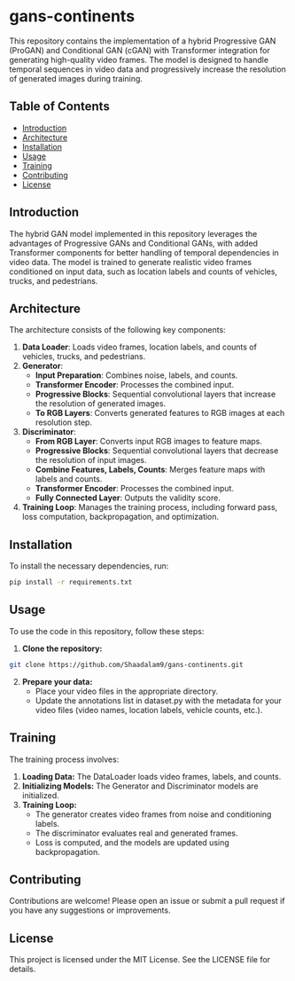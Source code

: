 # gans-continents

This repository contains the implementation of a hybrid Progressive GAN (ProGAN) and Conditional GAN (cGAN) with Transformer integration for generating high-quality video frames. The model is designed to handle temporal sequences in video data and progressively increase the resolution of generated images during training.

## Table of Contents

- [Introduction](#introduction)
- [Architecture](#architecture)
- [Installation](#installation)
- [Usage](#usage)
- [Training](#training)
- [Contributing](#contributing)
- [License](#license)

## Introduction

The hybrid GAN model implemented in this repository leverages the advantages of Progressive GANs and Conditional GANs, with added Transformer components for better handling of temporal dependencies in video data. The model is trained to generate realistic video frames conditioned on input data, such as location labels and counts of vehicles, trucks, and pedestrians.

## Architecture

The architecture consists of the following key components:

1. **Data Loader**: Loads video frames, location labels, and counts of vehicles, trucks, and pedestrians.
2. **Generator**:
   - **Input Preparation**: Combines noise, labels, and counts.
   - **Transformer Encoder**: Processes the combined input.
   - **Progressive Blocks**: Sequential convolutional layers that increase the resolution of generated images.
   - **To RGB Layers**: Converts generated features to RGB images at each resolution step.
3. **Discriminator**:
   - **From RGB Layer**: Converts input RGB images to feature maps.
   - **Progressive Blocks**: Sequential convolutional layers that decrease the resolution of input images.
   - **Combine Features, Labels, Counts**: Merges feature maps with labels and counts.
   - **Transformer Encoder**: Processes the combined input.
   - **Fully Connected Layer**: Outputs the validity score.
4. **Training Loop**: Manages the training process, including forward pass, loss computation, backpropagation, and optimization.

## Installation

To install the necessary dependencies, run:

```bash
pip install -r requirements.txt
```

## Usage

To use the code in this repository, follow these steps:

1. **Clone the repository:**
```bash
git clone https://github.com/Shaadalam9/gans-continents.git
```

2. **Prepare your data:**
   - Place your video files in the appropriate directory.
   - Update the annotations list in dataset.py with the metadata for your video files (video names, location labels, vehicle counts, etc.).

## Training
The training process involves:
1. **Loading Data:** The DataLoader loads video frames, labels, and counts.
2. **Initializing Models:** The Generator and Discriminator models are initialized.
3. **Training Loop:**
   - The generator creates video frames from noise and conditioning labels.
   - The discriminator evaluates real and generated frames.
   - Loss is computed, and the models are updated using backpropagation.
    
## Contributing
Contributions are welcome! Please open an issue or submit a pull request if you have any suggestions or improvements.

## License
This project is licensed under the MIT License. See the LICENSE file for details.

